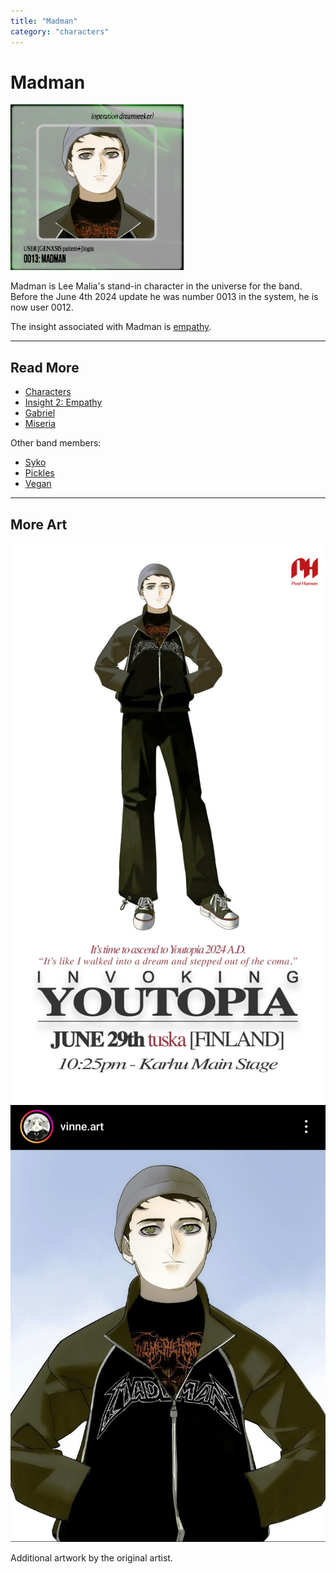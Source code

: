 ```yaml
---
title: "Madman"
category: "characters"
---
```

# Madman

![Madman's avatar](../../Resources/characters/madman/madman.png)

Madman is Lee Malia's stand-in character in the universe for the band. Before the June 4th 2024 
update he was number 0013 in the system, he is now user 0012.

The insight associated with Madman is [empathy](../lore/insight2-empathy).

***

## Read More

- [Characters](characters)
- [Insight 2: Empathy](../lore/insight2-empathy)
- [Gabriel](gabriel)
- [Miseria](miseria)

Other band members:

- [Syko](syko)
- [Pickles](pickles)
- [Vegan](vegan)

***

## More Art

![Promotional poster for Madman](../../Resources/characters/madman/poster.jpg)
![Art on instagram by vinne.art](../../Resources/characters/madman/madman.jpg)

Additional artwork by the original artist.